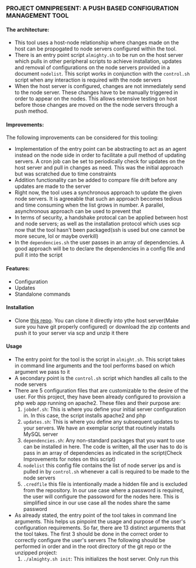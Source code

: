 ### PROJECT OMNIPRESENT: A PUSH BASED CONFIGURATION MANAGEMENT TOOL
#### The architecture:
- This tool uses a host-node relationship where changes made on the host can be propogated to node servers configured within the tool.
- There is an entry point script `almighty.sh` to be run on the host server which pulls in other peripheral scripts to achieve installation, updates and removal of configurations on the node servers provided in a document `nodelist`. This script works in conjunction with the `control.sh` script when any interaction is required with the node servers
- When the host server is configured, changes are not immediately send to the node server. These changes have to be manually triggered in order to appear on the nodes. This allows extensive testing on host before those changes are moved on the the node servers through a push method.

#### Improvements:
The following improvements can be considered for this tooling:
- Implementation of the entry point can be abstracting to act as an agent instead on the node side in order to facilitate a pull method of updating servers. A cron job can be set to periodically check for updates on the host server and pull in changes as need. This was the initial approach but was scratched due to time constraints
- Addition functionality can be added to compare file drift before any updates are made to the server
- Right now, the tool uses a synchronous approach to update the given node servers. It is agreeable that such an approach becomes tedious and time consuming when the list grows in number. A parallel, asynchronous approach can be used to prevent that
- In terms of security, a handshake protocal can be applied between host and node servers; as well as the installation protocol which uses scp now that the tool hasn't been packaged(ssh is used but one cannot be more secure, lol or maybe overkill)
- In the `dependencies.sh` the user passes in an array of dependencies. A good approach will be to declare the dependencies in a config file and pull it into the script

#### Features:
- Configuration
- Updates
- Standalone commands

#### Installation
- Clone <a href="https://github.com/JRcodes/project-omnipresent/tree/main" target="_blank">this repo</a>. You can clone it directly into ythe host server(Make sure you have git properly configured) or download the zip contents and push it to your server via scp and unzip it there

#### Usage
- The entry point for the tool is the script in `almight.sh`. This script takes in command line arguments and the tool performs based on which argument we pass to it
- A secondary point is the `control.sh` script which handles all calls to the node servers
- There are 5 configuration files that are customizable to the desire of the user. For this project, they have been already configured to provision a php web app running on apache2. These files and their purpose are:
    1. `jobdef.sh`: This is where you define your initial server configuration in. In this case, the script installs apache2 and php
    2. `updates.sh`: This is where you define any subsequent updates to your servers. We have an exemplar script that routinely installs MySQL server
    3. `dependencies.sh`: Any non-standard packages that you want to use can be installed in here. The code is written, all the user has to do is pass in an array of dependencies as indicated in the script(Check Improvements for notes on this script)
    4. `nodelist` this config file contains the list of node server ips and is pulled in by  `control.sh` whenever a call is required to be made to the node servers
    5. `.credfile` this file is intentionally made a hidden file and is excluded from the repository. In our use case where a password is required, the user will configure the passoword for the nodes here. This is simplified since in our use case all the nodes share the same password
- As already stated, the entry point of the tool takes in command line arguments. This helps us pinpoint the usage and purpose of the user's configuration requirements. So far, there are 13 distinct arguments that the tool takes. The first 3 should be done in the correct order to correctly configure the user's servers
    The following should be performed in order and in the root directory of the git repo or the unzipped project:
    1. `./almighty.sh init`: This initializes the host server. Only run this 